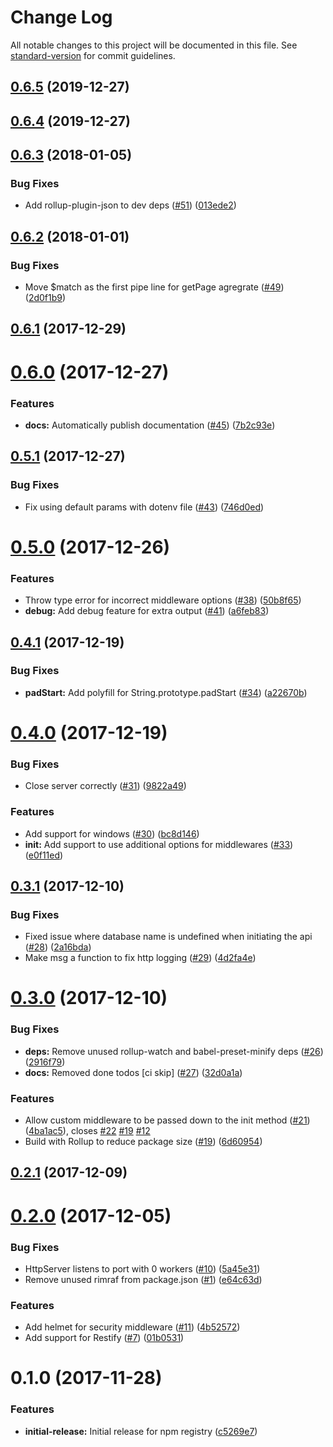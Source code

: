 # Change Log

All notable changes to this project will be documented in this file. See [standard-version](https://github.com/conventional-changelog/standard-version) for commit guidelines.

<a name="0.6.5"></a>
## [0.6.5](https://github.com/popcorn-official/pop-api/compare/v0.6.3...v0.6.5) (2019-12-27)



<a name="0.6.4"></a>
## [0.6.4](https://github.com/popcorn-official/pop-api/compare/v0.6.3...v0.6.4) (2019-12-27)



<a name="0.6.3"></a>
## [0.6.3](https://github.com/popcorn-official/pop-api/compare/v0.6.2...v0.6.3) (2018-01-05)


### Bug Fixes

* Add rollup-plugin-json to dev deps ([#51](https://github.com/popcorn-official/pop-api/issues/51)) ([013ede2](https://github.com/popcorn-official/pop-api/commit/013ede2))



<a name="0.6.2"></a>
## [0.6.2](https://github.com/popcorn-official/pop-api/compare/v0.6.1...v0.6.2) (2018-01-01)


### Bug Fixes

* Move $match as the first pipe line for getPage agregrate ([#49](https://github.com/popcorn-official/pop-api/issues/49)) ([2d0f1b9](https://github.com/popcorn-official/pop-api/commit/2d0f1b9))



<a name="0.6.1"></a>
## [0.6.1](https://github.com/popcorn-official/pop-api/compare/v0.6.0...v0.6.1) (2017-12-29)



<a name="0.6.0"></a>
# [0.6.0](https://github.com/popcorn-official/pop-api/compare/v0.5.1...v0.6.0) (2017-12-27)


### Features

* **docs:** Automatically publish documentation ([#45](https://github.com/popcorn-official/pop-api/issues/45)) ([7b2c93e](https://github.com/popcorn-official/pop-api/commit/7b2c93e))



<a name="0.5.1"></a>
## [0.5.1](https://github.com/popcorn-official/pop-api/compare/v0.5.0...v0.5.1) (2017-12-27)


### Bug Fixes

* Fix using default params with dotenv file ([#43](https://github.com/popcorn-official/pop-api/issues/43)) ([746d0ed](https://github.com/popcorn-official/pop-api/commit/746d0ed))



<a name="0.5.0"></a>
# [0.5.0](https://github.com/popcorn-official/pop-api/compare/v0.4.1...v0.5.0) (2017-12-26)


### Features

* Throw type error for incorrect middleware options ([#38](https://github.com/popcorn-official/pop-api/issues/38)) ([50b8f65](https://github.com/popcorn-official/pop-api/commit/50b8f65))
* **debug:** Add debug feature for extra output ([#41](https://github.com/popcorn-official/pop-api/issues/41)) ([a6feb83](https://github.com/popcorn-official/pop-api/commit/a6feb83))



<a name="0.4.1"></a>
## [0.4.1](https://github.com/popcorn-official/pop-api/compare/v0.4.0...v0.4.1) (2017-12-19)


### Bug Fixes

* **padStart:** Add polyfill for String.prototype.padStart ([#34](https://github.com/popcorn-official/pop-api/issues/34)) ([a22670b](https://github.com/popcorn-official/pop-api/commit/a22670b))



<a name="0.4.0"></a>
# [0.4.0](https://github.com/popcorn-official/pop-api/compare/v0.3.1...v0.4.0) (2017-12-19)


### Bug Fixes

* Close server correctly ([#31](https://github.com/popcorn-official/pop-api/issues/31)) ([9822a49](https://github.com/popcorn-official/pop-api/commit/9822a49))


### Features

* Add support for windows ([#30](https://github.com/popcorn-official/pop-api/issues/30)) ([bc8d146](https://github.com/popcorn-official/pop-api/commit/bc8d146))
* **init:** Add support to use additional options for middlewares ([#33](https://github.com/popcorn-official/pop-api/issues/33)) ([e0f11ed](https://github.com/popcorn-official/pop-api/commit/e0f11ed))



<a name="0.3.1"></a>
## [0.3.1](https://github.com/popcorn-official/pop-api/compare/v0.3.0...v0.3.1) (2017-12-10)


### Bug Fixes

* Fixed issue where database name is undefined when initiating the api ([#28](https://github.com/popcorn-official/pop-api/issues/28)) ([2a16bda](https://github.com/popcorn-official/pop-api/commit/2a16bda))
* Make msg a function to fix http logging ([#29](https://github.com/popcorn-official/pop-api/issues/29)) ([4d2fa4e](https://github.com/popcorn-official/pop-api/commit/4d2fa4e))



<a name="0.3.0"></a>
# [0.3.0](https://github.com/popcorn-official/pop-api/compare/v0.2.1...v0.3.0) (2017-12-10)


### Bug Fixes

* **deps:** Remove unused rollup-watch and babel-preset-minify deps ([#26](https://github.com/popcorn-official/pop-api/issues/26)) ([2916f79](https://github.com/popcorn-official/pop-api/commit/2916f79))
* **docs:** Removed done todos [ci skip] ([#27](https://github.com/popcorn-official/pop-api/issues/27)) ([32d0a1a](https://github.com/popcorn-official/pop-api/commit/32d0a1a))


### Features

* Allow custom middleware to be passed down to the init method ([#21](https://github.com/popcorn-official/pop-api/issues/21)) ([4ba1ac5](https://github.com/popcorn-official/pop-api/commit/4ba1ac5)), closes [#22](https://github.com/popcorn-official/pop-api/issues/22) [#19](https://github.com/popcorn-official/pop-api/issues/19) [#12](https://github.com/popcorn-official/pop-api/issues/12)
* Build with Rollup to reduce package size ([#19](https://github.com/popcorn-official/pop-api/issues/19)) ([6d60954](https://github.com/popcorn-official/pop-api/commit/6d60954))



<a name="0.2.1"></a>
## [0.2.1](https://github.com/popcorn-official/pop-api/compare/v0.2.0...v0.2.1) (2017-12-09)



<a name="0.2.0"></a>
# [0.2.0](https://github.com/popcorn-official/pop-api/compare/v0.1.0...v0.2.0) (2017-12-05)


### Bug Fixes

* HttpServer listens to port with 0 workers ([#10](https://github.com/popcorn-official/pop-api/issues/10)) ([5a45e31](https://github.com/popcorn-official/pop-api/commit/5a45e31))
* Remove unused rimraf from package.json ([#1](https://github.com/popcorn-official/pop-api/issues/1)) ([e64c63d](https://github.com/popcorn-official/pop-api/commit/e64c63d))


### Features

* Add helmet for security middleware ([#11](https://github.com/popcorn-official/pop-api/issues/11)) ([4b52572](https://github.com/popcorn-official/pop-api/commit/4b52572))
* Add support for Restify ([#7](https://github.com/popcorn-official/pop-api/issues/7)) ([01b0531](https://github.com/popcorn-official/pop-api/commit/01b0531))



<a name="0.1.0"></a>
# 0.1.0 (2017-11-28)


### Features

* **initial-release:** Initial release for npm registry ([c5269e7](https://github.com/popcorn-official/pop-api/commit/c5269e7))
